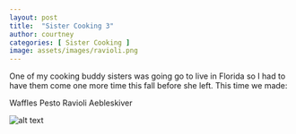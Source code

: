 ```yaml
---
layout: post
title:  "Sister Cooking 3"
author: courtney
categories: [ Sister Cooking ]
image: assets/images/ravioli.png
---
```

One of my cooking buddy sisters was going go to live in Florida so I had to have them come one more time this fall before she left. This time we made:

Waffles
Pesto
Ravioli
Aebleskiver

![alt text](../../assets/images/aebelskiver.png "Aebelskiver")
